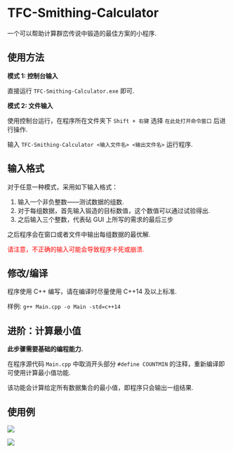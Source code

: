 # TFC-Smithing-Calculator
一个可以帮助计算群峦传说中锻造的最佳方案的小程序.

## 使用方法

**模式 1: 控制台输入**

直接运行 `TFC-Smithing-Calculator.exe` 即可.

**模式 2: 文件输入**

使用控制台运行，在程序所在文件夹下 `Shift + 右键` 选择 `在此处打开命令窗口` 后进行操作.

输入 `TFC-Smithing-Calculator <输入文件名> <输出文件名>` 运行程序.

## 输入格式

对于任意一种模式，采用如下输入格式：

  1. 输入一个非负整数——测试数据的组数.
  2. 对于每组数据，首先输入锻造的目标数值，这个数值可以通过试验得出.
  3. 之后输入三个整数，代表砧 GUI 上所写的需求的最后三步

之后程序会在窗口或者文件中输出每组数据的最优解.

<p style="color: red">请注意，不正确的输入可能会导致程序卡死或崩溃.</p>

## 修改/编译

程序使用 C++ 编写，请在编译时尽量使用 C++14 及以上标准.

样例: `g++ Main.cpp -o Main -std=c++14`

## 进阶：计算最小值

**此步骤需要基础的编程能力.**

在程序源代码 `Main.cpp` 中取消开头部分 `#define COUNTMIN` 的注释，重新编译即可使用计算最小值功能.

该功能会计算给定所有数据集合的最小值，即程序只会输出一组结果.

## 使用例

![](https://wkphoto.cdn.bcebos.com/f3d3572c11dfa9ec47c32f7472d0f703908fc1e0.jpg)

![](https://wkphoto.cdn.bcebos.com/908fa0ec08fa513df34715bd2d6d55fbb3fbd9e0.jpg)
